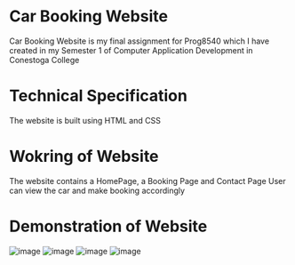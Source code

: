 # Car Booking Website
 Car Booking Website is my final assignment for Prog8540 which I have created in my Semester 1 of Computer Application Development in Conestoga College 

# Technical Specification
 The website is built using HTML and CSS
 
 # Wokring of Website
  The website contains a HomePage, a Booking Page and Contact Page 
  User can view the car and make booking accordingly
  
  # Demonstration of Website
  
  ![image](https://user-images.githubusercontent.com/88231580/193090972-47305692-ecaa-4cd6-be9f-48ffbfebcdef.png)
  ![image](https://user-images.githubusercontent.com/88231580/193091280-4eb21865-6dce-41fb-8929-f95e0203d8bb.png)
  ![image](https://user-images.githubusercontent.com/88231580/193091486-34f43607-3351-4f78-94a8-867c44c90ea6.png)
  ![image](https://user-images.githubusercontent.com/88231580/193091735-571ff0c8-6c3a-4182-a698-87f27352a054.png)


